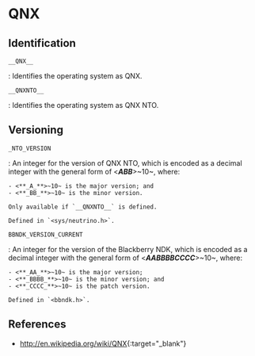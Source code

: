 # QNX

## Identification

`__QNX__`

:   Identifies the operating system as QNX.

`__QNXNTO__`

:   Identifies the operating system as QNX NTO.

## Versioning

`_NTO_VERSION`

:   An integer for the version of QNX NTO, which is encoded as a decimal integer with the general form of <**_ABB_**>~10~, where:

    - <**_A_**>~10~ is the major version; and
    - <**_BB_**>~10~ is the minor version.

    Only available if `__QNXNTO__` is defined.

    Defined in `<sys/neutrino.h>`.

`BBNDK_VERSION_CURRENT`

:   An integer for the version of the Blackberry NDK, which is encoded as a decimal integer with the general form of <**_AABBBBCCCC_**>~10~, where:

    - <**_AA_**>~10~ is the major version;
    - <**_BBBB_**>~10~ is the minor version; and
    - <**_CCCC_**>~10~ is the patch version.

    Defined in `<bbndk.h>`.

## References

- <http://en.wikipedia.org/wiki/QNX>{:target="_blank"}

